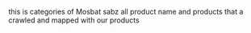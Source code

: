 this is categories of Mosbat sabz all product name and products that a crawled and mapped with our products
